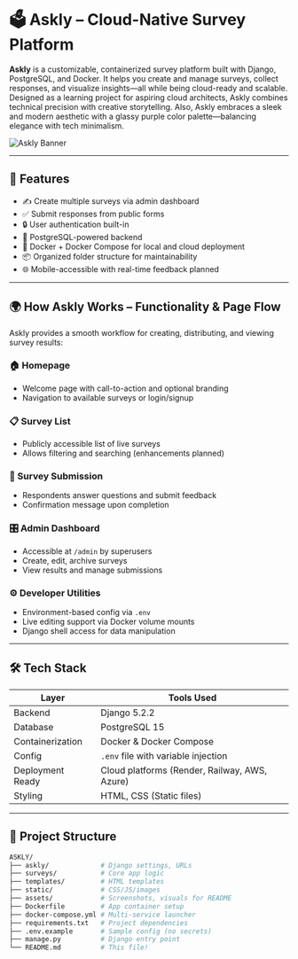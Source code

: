 # 🗳️ Askly – Cloud-Native Survey Platform

**Askly** is a customizable, containerized survey platform built with Django, PostgreSQL, and Docker. It helps you create and manage surveys, collect responses, and visualize insights—all while being cloud-ready and scalable. Designed as a learning project for aspiring cloud architects, Askly combines technical precision with creative storytelling. Also, Askly embraces a sleek and modern aesthetic with a glassy purple color palette—balancing elegance with tech minimalism.

![Askly Banner](./assets/askly-banner.png) <!-- optional banner -->

---

## 🌟 Features

- ✍️ Create multiple surveys via admin dashboard
- ✅ Submit responses from public forms
- 🔒 User authentication built-in
- 🧠 PostgreSQL-powered backend
- 🐳 Docker + Docker Compose for local and cloud deployment
- 📦 Organized folder structure for maintainability
- 🌐 Mobile-accessible with real-time feedback planned

---

## 🌍 How Askly Works – Functionality & Page Flow

Askly provides a smooth workflow for creating, distributing, and viewing survey results:

### 🏠 Homepage
- Welcome page with call-to-action and optional branding
- Navigation to available surveys or login/signup

### 📋 Survey List
- Publicly accessible list of live surveys
- Allows filtering and searching (enhancements planned)

### 📝 Survey Submission
- Respondents answer questions and submit feedback
- Confirmation message upon completion

### 🎛️ Admin Dashboard
- Accessible at `/admin` by superusers
- Create, edit, archive surveys
- View results and manage submissions

### ⚙️ Developer Utilities
- Environment-based config via `.env`
- Live editing support via Docker volume mounts
- Django shell access for data manipulation

---

## 🛠️ Tech Stack

| Layer            | Tools Used                  |
|------------------|-----------------------------|
| Backend          | Django 5.2.2                 |
| Database         | PostgreSQL 15               |
| Containerization | Docker & Docker Compose     |
| Config           | `.env` file with variable injection |
| Deployment Ready | Cloud platforms (Render, Railway, AWS, Azure) |
| Styling          | HTML, CSS (Static files)    |

---

## 📁 Project Structure

```bash
ASKLY/
├── askly/             # Django settings, URLs
├── surveys/           # Core app logic
├── templates/         # HTML templates
├── static/            # CSS/JS/images
├── assets/            # Screenshots, visuals for README
├── Dockerfile         # App container setup
├── docker-compose.yml # Multi-service launcher
├── requirements.txt   # Project dependencies
├── .env.example       # Sample config (no secrets)
├── manage.py          # Django entry point
└── README.md          # This file!
